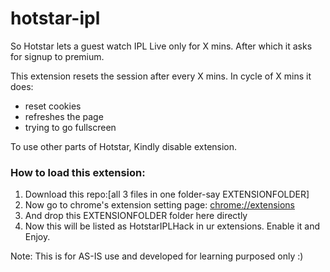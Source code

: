 # hotstar-ipl

So Hotstar lets a guest watch IPL Live only for X mins.
After which it asks for signup to premium.

This extension resets the session after every X mins.
In cycle of X mins it does:
- reset cookies
- refreshes the page
- trying to go fullscreen

To use other parts of Hotstar, Kindly disable extension.


### How to load this extension:
1) Download this repo:[all 3 files in one folder-say EXTENSIONFOLDER]
2) Now go to chrome's extension setting page: [chrome://extensions](chrome://extensions)
3) And drop this EXTENSIONFOLDER folder here directly
4) Now this will be listed as HotstarIPLHack in ur extensions. Enable it and Enjoy.


Note: This is for AS-IS use and developed for learning purposed only :)
